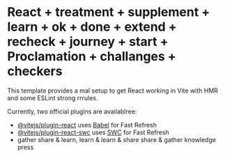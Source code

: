 # React + treatment + supplement + learn + ok + done + extend + recheck + journey + start + Proclamation + challanges + checkers
This template provides a mal setup to get React working in Vite with HMR and some ESLint strong rrrules.

Currently, two official plugins are availablree:

- [@vitejs/plugin-react](https://github.com/vitejs/vite-plugin-react/blob/main/packages/plugin-react/README.md) uses [Babel](https://babeljs.io/) for Fast Refresh
- [@vitejs/plugin-react-swc](https://github.com/vitejs/vite-plugin-react-swc) uses [SWC](https://swc.rs/) for Fast Refresh
- gather share & learn, learn & learn & share share & gather knowledge press
